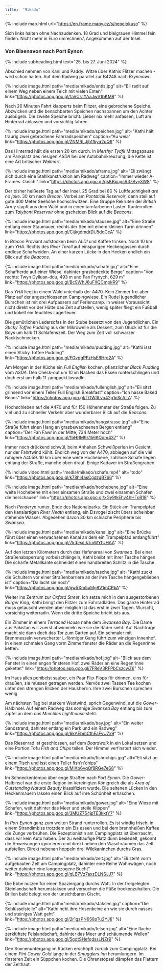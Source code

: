 ```yaml
---
title:  "Mikado"
---
```


{% include map.html url="https://en.frame.mapy.cz/s/nepelokuso" %}

Sich links halten ohne Nachzudenken.
18 Grad und bleigrauen Himmel fein finden.
Nicht mehr in Euro umrechnen.\\
Angekommen auf der Insel.

### Von Blaenavon nach Port Eynon

{% include subheading.html text="25. bis 27. Juni 2024" %} 

Abschied nehmen von Kani und Paddy.
Witze über Kathis Flitzer machen - wird schon halten.
Auf dem Radweg parallel zur B4248 nach *Brynmawr*.

{% include image.html path="media/mikado/entis.jpg" alt="Eli radlt auf einem Weg neben einem Teich mit vielen Enten" link="https://photos.app.goo.gl/1aVCs1YAaJwV1bKM8" %}

Nach 20 Minuten Fahrt klapperts beim Flitzer, eine gebrochene Speiche.
Abzwicken und die benachbarten Speichen nachspannen um den Achter ausbügeln.
Die zweite Speiche bricht.
Lieber nix mehr anfassen, Luft am Hinterrad ablassen und vorsichtig fahren.

{% include image.html path="media/mikado/speichen.jpg" alt="Kathi hält traurig zwei gebrochene Fahrradspeichen"  caption="Au weia" link="https://photos.app.goo.gl/ZNMRLJjb1fkyq2uQ9" %}

Das Hinterrad hält die ersten 20 km durch. 
In *Merthyr Tydfil* Mittagspause am Parkplatz des riesigen *ASDA* bei der Autobahnkreuzung, die Kette ist eine Art britischer *Walmart*.

{% include image.html path="media/mikado/aframe.jpg" alt="Eli zwängt sich durch eine Stahlkonstruktion am Radweg" caption="Immer wieder A-Frames. Oasch." link="https://photos.app.goo.gl/qsKBpugsR3zBvy3W8" %}

Der bisher heißeste Tag auf der Insel.
25 Grad bei 80 % Luftfeuchtigkeit *are no joke*.
30 km nach *Brecon*.
Vorbei am *Pontsticill Reservoir*, dann steil auf gute 400 Meter Seehöhe hochschwitzen.
Eine Gruppe Rekruten der *British Army* stapft aus dem Wald und in einen tarnfarbenen Laster.
Runterrollen zum *Talybont Reservoir* ohne gscheiden Blick auf die *Beacons*.

{% include image.html path="media/mikado/stausee.jpg" alt="Eine Straße entlang einer Staumauer, rechts der See mit einem kleinen Turm drinnen" link="https://photos.app.goo.gl/CijkgdmdrDU5dqCcA" %}

In *Brecon* Proviant aufstocken beim *ALDI* und Kaffee trinken.
Noch 10 km zum *YHA*. 
Rechts des *River Tarell* auf einspurigen Heckengassen durch endlose Schafweiden.
An einer kurzen Lücke in den Hecken endlich ein Blick auf die *Beacons*.

{% include image.html path="media/mikado/schafe.jpg" alt="Eine Schafherde auf einer Wiese, dahinter grasbedeckte Berge" caption="Von rechts: Twyn Dylluan-ddu, 493 m und Fan Frynych, 629 m" link="https://photos.app.goo.gl/Bc9WhJ6uFXQCmpkR9" %}

Das *YHA* liegt in einem Wald unterhalb der A470.
Kein Zimmer frei aber Platz auf der angeschlossenen Campingwiese.
Ein Rudel jugendlicher Burschen ist mit drei Aufpassern auf Feriencamp.
In weiser Voraussicht nicht direkt vor der Hütte das Zelt aufstellen, wenig später fliegt ein Fußball und kokelt ein feuchtes Lagerfeuer.

Die gemütlichen Ledersofas in der Stube besetzt von den Jugendlichen.
Ein *Sticky Toffee Pudding* aus der Mikrowelle als Dessert, zum Glück ist für die Boys um halb 11 Schlafenszeit.
Der Weg zum Zelt voll schwarzer Nacktschnecken.

{% include image.html path="media/mikado/pudding.jpg" alt="Kathi isst einen Sticky Toffee Pudding" link="https://photos.app.goo.gl/FGvpgPFzHsE8Hro2A" %}

Am Morgen in der Küche ein *Full English* kochen, pflanzlicher *Black Pudding* vom *ASDA*.
Den Check-out um 10 im Nacken das Essen runterschlingen und doch erst um halb 11 zampackt losradln.

{% include image.html path="media/mikado/fullenglish.jpg" alt="Eli sitzt grinsend vor einem Teller Full English Breakfast" caption="Ich hasse Baked Beans" link="https://photos.app.goo.gl/TGW3Lvo42g1nScALA" %}

Hochschieben auf die A470 und für 150 Höhenmeter der Straße folgen.
Zu viel und zu schneller Verkehr aber wunderbarer Blick auf die *Beacons*.

{% include image.html path="media/mikado/hangstrasse.jpg" alt="Eine Straße führt einen Hang an grasbewachsenen Bergen entlang" caption="Der Fan Fawr in der Mitte, 734 Meter hoch" link="https://photos.app.goo.gl/1bHRM9k156KQdm437" %}

Immer noch drückend schwül, beim Anhalten Schweißperlen im Gesicht, nur der Fahrtwind kühlt.
Endlich weg von der A470, abbiegen auf die viel ruhigere A4059.
10 km über eine weite Hochebene, zahllose Schafe liegen entlang der Straße, manche oben drauf.
Einige Kadaver im Straßengraben.

{% include video.html path="media/mikado/schafe.mp4" alt="todo" link="https://photos.app.goo.gl/k78hi4asCgdzgB766" %}

{% include image.html path="media/mikado/hochebene.jpg" alt="Eine weite Hochebene mit einer einsamen Straße und zwei einsamen Schafen die herschauen" link="https://photos.app.goo.gl/xGy9tkEhv4hHToR18" %}

Nach *Penderyn* runter, Ende des Nationalparks.
Ein Stück am Trampelpfad den kanalartigen *River Neath* entlang, ein Eisvogel zischt übers scheinbar stehende Wasser.
Abgesehen davon 30 km schiache Peripherie bis *Swansea*.

{% include image.html path="media/mikado/kanal.jpg" alt="Eine Brücke führt über einen verwachsenen Kanal an dem ein Trampelpfad entlangführt" link="https://photos.app.goo.gl/7ktbexLkTmWYtUHAA" %}

Auf den letzten Kilometern durch das Hafenareal von *Swansea*.
Bei einer Straßenabsperrung vorbeischlängeln, Kathi bleibt mit ihrer Tasche hängen.
Die scharfe Metallkante schneidet einen handbreiten Schlitz in die Tasche.

{% include image.html path="media/mikado/tasche.jpg" alt="Kathi zuckt die Schultern vor einer Straßenbarriere an der ihre Tasche hängengeblieben ist" caption="Da lacht sie noch" link="https://photos.app.goo.gl/gw5Xm5uMg8V1mCPbA" %}

Weiter ins Zentrum zur *Oxford Street*.
Ich setze mich in den ausgestorbenen *Burger King*, Kathi bringt den Flitzer zum Fahrradladen.
Das ganze Hinterrad muss getauscht werden aber möglich ist das erst in zwei Tagen.
Wurscht, vorsichtig weiterradln. 
Wenn die dritte Speiche bricht ists aus.

Ein Zimmer in einem *Terraced House* nahe dem *Swansea Bay*.
Die Dame aus Pakistan will zuerst abwimmeln wie sie die Räder sieht.
Auf Nachfrage macht sie dann doch das Tor zum Garten auf.
Ein schmaler mit Brennnesseln verwucherter L-förmiger Gang führt zum winzigen Innenhof.
In einem schmalen Gang vorm Zimmerfenster die Räder an die Regenrinne ketten.

{% include image.html path="media/mikado/hof.jpg" alt="Blick aus dem Fenster in einen engen finsteren Hof, zwei Räder an eine Regenrinne gekettet" link="https://photos.app.goo.gl/7FReV3RFPbCszcwZ6" %}

Im Haus alles penibelst sauber, ein Paar Flip-Flops für drinnen, eins für draußen, sie müssen getragen werden.
Nervös zwei Tassen Tee kochen unter den strengen Blicken der Hausherrin.
Ihre zwei Burschen sprechen wenig.

Am nächsten Tag bei starkem Westwind, sprich Gegenwind, auf die *Gower*-Halbinsel.
Auf einem Radweg das sonnige *Swansea Bay* entlang bis zum Zipfel an dem das *Mumbles Lighthouse* steht.

{% include image.html path="media/mikado/bay.jpg" alt="Ein weiter Sandstrand, dahinter entlang ein Park und ein Radweg" link="https://photos.app.goo.gl/6kAEbmCthEaFvU7x9" %}

Das Riesenrad ist geschlossen, auf dem *Boardwalk* in ein Lokal setzen und eine Portion Tofu *Fish and Chips* teilen.
Der Himmel verfinstert sich wieder.

{% include image.html path="media/mikado/fishnchips.jpg" alt="Eli sitzt an einem Tisch und isst einen Teller fish'n'chips" link="https://photos.app.goo.gl/MiXb6vqQf8RGe7e68" %}

Im Schneckentempo über enge Straßen nach *Port Eynon*.
Die *Gower*-Halbinsel war die erste Region im Vereinigten Königreich die als *Area of Outstanding Natural Beauty* klassifiziert wurde.
Die seltenen Lücken in den Heckenmauern lassen einen Blick auf ihre Schönheit erhaschen.

{% include image.html path="media/mikado/gower.jpg" alt="Eine Wiese mit Schafen, weit dahinter das Meer und steile Klippen" link="https://photos.app.goo.gl/3MUZ754jpTE3kktY7" %}

In *Port Eynon* ganz zum weiten Strand runterrollen.
Es ist windig frisch, in einem Strandimbiss trotzdem ein Eis essen und bei dem brennheißen Kaffee die Zunge verbrühen.
Die Rezeptionistin am Campingplatz ist überrascht, dass wir kein Auto haben.
Der zu weitläufige Platz dünn besiedelt, gekonnt die Anweisungen ignorieren und direkt neben den Waschräumen das Zelt aufstellen.
Direkt nebenan hoppeln drei Wildkaninchen durchs Gras.

{% include image.html path="media/mikado/zelt.jpg" alt="Eli steht vorm aufgebauten Zelt am Campingplatz, dahinter eine Reihe Wohnwägen, noch weiter dahinter eine langgezogene Bucht" link="https://photos.app.goo.gl/qLB7Vz7axzDLNSJJ7" %}

Die Ebbe nutzen für einen Spaziergang durchs Watt.
In der freigelegten Steinlandschaft herumstaksen und versuchen die Füße trockenzuhalten.
Die Brillen bald belegt von der unsichtbaren Gischt.

{% include image.html path="media/mikado/staksen.jpg" caption="Die Schlüsselstelle" alt="Kathi hebt ihre Hosenbeine an wie sie durch nasses und steiniges Watt geht" link="https://photos.app.goo.gl/2r1gzPN668pTu2YJ8" %}

{% include image.html path="media/mikado/felsen.jpg" alt="Eine flache zerklüftete Felslandschaft, dahinter das Meer und schäumende Wellen" link="https://photos.app.goo.gl/5gdtSHefqdssLNZr9" %}

Den Sonnenuntergang im Rücken erschöpft zurück zum Campingplatz.
Bei einem *Pint* *Gower Gold* lange in der *Smugglers Inn* herumlungern.
Im finsteren Zelt ein Süppchen kochen.
Die Ohrenstöpsel dämpfen das Flattern der Zelthaut.